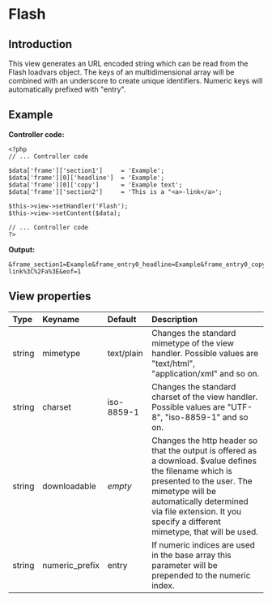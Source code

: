 # Flash #

## Introduction ##

This view generates an URL encoded string which can be read from the Flash loadvars object. The keys of an multidimensional array will be combined with an underscore to create unique identifiers. Numeric keys will automatically prefixed with "entry".

## Example ##
**Controller code:**
```
<?php
// ... Controller code
 
$data['frame']['section1']     = 'Example';
$data['frame'][0]['headline']  = 'Example';
$data['frame'][0]['copy']      = 'Example text';
$data['frame']['section2']     = 'This is a "<a>-link</a>';
 
$this->view->setHandler('Flash');
$this->view->setContent($data);
 
// ... Controller code
?>
```

**Output:**
```
&frame_section1=Example&frame_entry0_headline=Example&frame_entry0_copy=Example%20text&frame_section2=This%20is%20a%20%22%3Ca%3E-link%3C%2Fa%3E&eof=1
```

## View properties ##

| Type | Keyname | Default | Description |
|:-----|:--------|:--------|:------------|
| string | mimetype | text/plain | Changes the standard mimetype of the view handler. Possible values are "text/html", "application/xml" and so on. |
| string | charset | iso-8859-1 | Changes the standard charset of the view handler. Possible values are "UTF-8", "iso-8859-1" and so on. |
| string | downloadable | _empty_ | Changes the http header so that the output is offered as a download. $value defines the filename which is presented to the user. The mimetype will be automatically determined via file extension. It you specify a different mimetype, that will be used. |
| string | numeric\_prefix | entry   | If numeric indices are used in the base array this parameter will be prepended to the numeric index. |
